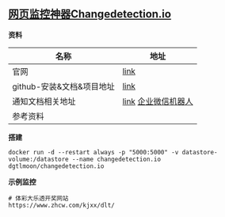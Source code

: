 ##  [网页监控神器Changedetection.io](https://zhuanlan.zhihu.com/p/1905020084323333450)

**资料**

| 名称                      | 地址                                                         |
| ------------------------- | ------------------------------------------------------------ |
| 官网                      | [link](https://changedetection.io/)                          |
| github-安装&文档&项目地址 | [link](https://github.com/dgtlmoon/changedetection.io?tab=readme-ov-file) |
| 通知文档相关地址          | [link](https://github.com/caronc/apprise)  [企业微信机器人](https://github.com/caronc/apprise/wiki/Notify_wecombot) |
| 参考资料                  |                                                              |

**搭建**

```shell
docker run -d --restart always -p "5000:5000" -v datastore-volume:/datastore --name changedetection.io dgtlmoon/changedetection.io
```

**示例监控**

```shell
# 体彩大乐透开奖网站
https://www.zhcw.com/kjxx/dlt/
```

